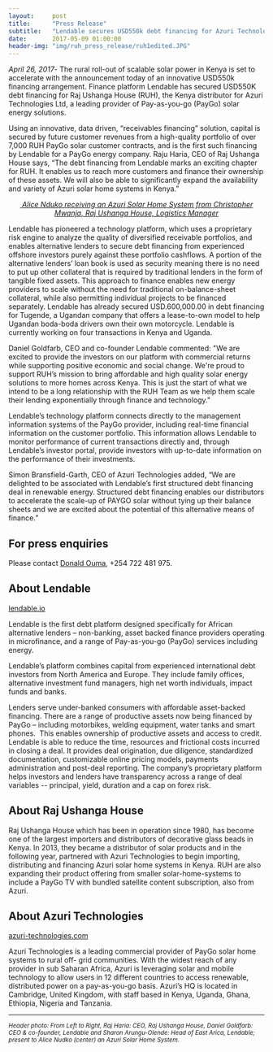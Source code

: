 ```yaml
---
layout:     post
title:      "Press Release"
subtitle:   "Lendable secures USD550k debt financing for Azuri Technologies Distributor, Raj Ushanga House"
date:       2017-05-09 01:00:00
header-img: "img/ruh_press_release/ruh1edited.JPG"
---
```



_April 26, 2017_- The rural roll-out of scalable solar power in Kenya is set to accelerate with the announcement today of an innovative USD550k financing arrangement. Finance platform Lendable has secured USD550K debt financing for Raj Ushanga House (RUH), the Kenya distributor for Azuri Technologies Ltd, a leading provider of Pay-as-you-go (PayGo) solar energy solutions.   

Using an innovative, data driven, “receivables financing” solution, capital is secured by future customer revenues from a high-quality portfolio of over 7,000 RUH PayGo solar customer contracts, and is the first such financing by Lendable for a PayGo energy company.
Raju Haria, CEO of Raj Ushanga House says, “The debt financing from Lendable marks an exciting chapter for RUH. It enables us to reach more customers and finance their ownership of these assets. We will also be able to significantly expand the availability and variety of Azuri solar home systems in Kenya.”   


<p>
<a href="{{ site.baseurl }}/img/ruh_press_release/ruh2.JPG">
    <center><img src="{{ site.baseurl }}/img/ruh_press_release/ruh2.JPG" alt>
    <em>Alice Nduko receiving an Azuri Solar Home System from Christopher Mwanja, Raj Ushanga House, Logistics Manager</em></center>
</a>
</p>

Lendable has pioneered a technology platform, which uses a proprietary risk engine to analyze the quality of diversified receivable portfolios, and enables alternative lenders to secure debt financing from experienced offshore investors purely against these portfolio cashflows.  A portion of the alternative lenders’ loan book is used as security meaning there is no need to put up other collateral that is required by traditional lenders in the form of tangible fixed assets. This approach to finance enables new energy providers to scale without the need for traditional on-balance-sheet collateral, while also permitting individual projects to be financed separately.
Lendable has already secured USD.600,000.00 in debt financing for Tugende, a Ugandan company that offers a lease-to-own model to help Ugandan boda-boda drivers own their own motorcycle. Lendable is currently working on four transactions in Kenya and Uganda.  

Daniel Goldfarb, CEO and co-founder Lendable commented: "We are excited to provide the investors on our platform with commercial returns while supporting positive economic and social change. We're proud to support RUH’s mission to bring affordable and high quality solar energy solutions to more homes across Kenya. This is just the start of what we intend to be a long relationship with the RUH Team as we help them scale their lending exponentially through finance and technology."  

Lendable’s technology platform connects directly to the management information systems of the PayGo provider, including real-time financial information on the customer portfolio.  This information allows Lendable to monitor performance of current transactions directly and, through Lendable’s investor portal, provide investors with up-to-date information on the performance of their investments.  

Simon Bransfield-Garth, CEO of Azuri Technologies added, “We are delighted to be associated with Lendable’s first structured debt financing deal in renewable energy. Structured debt financing enables our distributors to accelerate the scale-up of PAYGO solar without tying up their balance sheets and we are excited about the potential of this alternative means of finance.”



## For press enquiries
Please contact [Donald Ouma](mailto:douma@levanterafrica.com), +254 722 481 975.


## About Lendable   
[lendable.io](www.lendable.io)  

Lendable is the first debt platform designed specifically for African alternative lenders – non-banking, asset backed finance providers operating in microfinance, and a range of Pay-as-you-go (PayGo) services including energy.   

Lendable’s platform combines capital from experienced international debt investors from North America and Europe. They include family offices, alternative investment fund managers, high net worth individuals, impact funds and banks.   

Lenders serve under-banked consumers with affordable asset-backed financing. There are a range of productive assets now being financed by PayGo – including motorbikes, welding equipment, water tanks and smart phones.  This enables ownership of productive assets and access to credit.
Lendable is able to reduce the time, resources and frictional costs incurred in closing a deal. It provides deal origination, due diligence, standardized documentation, customizable online pricing models, payments administration and post-deal reporting. The company’s proprietary platform helps investors and lenders have transparency across a range of deal variables -- principal, yield, duration and a cap on forex risk.

## About Raj Ushanga House  

Raj Ushanga House which has been in operation since 1980, has become one of the largest importers and distributors of decorative glass beads in Kenya. In 2013, they became a distributor of solar products and in the following year, partnered with Azuri Technologies to begin importing, distributing and financing Azuri solar home systems in Kenya. RUH are also expanding their product offering from smaller solar-home-systems to include a PayGo TV with bundled satellite content subscription, also from Azuri.

## About Azuri Technologies   
[azuri-technologies.com](www.azuri-technologies.com) 

Azuri Technologies is a leading commercial provider of PayGo solar home systems to rural off- grid communities. With the widest reach of any provider in sub Saharan Africa, Azuri is leveraging solar and mobile technology to allow users in 12 different countries to access renewable, distributed power on a pay-as-you-go basis. Azuri’s HQ is located in Cambridge, United Kingdom, with staff based in Kenya, Uganda, Ghana, Ethiopia, Nigeria and Tanzania. 

<hr>

<small><em>Header photo: From Left to Right, Raj Haria: CEO, Raj Ushanga House, Daniel Goldfarb: CEO & co-founder, Lendable and Sharon Arungu-Olende: Head of East Arica, Lendable; present to Alice Nudko (center) an Azuri Solar Home System.</em></small>
